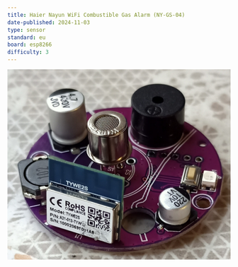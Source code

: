```yaml
---
title: Haier Nayun WiFi Combustible Gas Alarm (NY-GS-04)
date-published: 2024-11-03
type: sensor
standard: eu
board: esp8266
difficulty: 3
---
```

![PCB top](TOP.jpg "PCB top")
